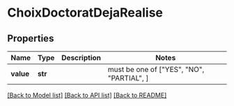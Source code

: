 # ChoixDoctoratDejaRealise

## Properties
Name | Type | Description | Notes
------------ | ------------- | ------------- | -------------
**value** | **str** |  |  must be one of ["YES", "NO", "PARTIAL", ]

[[Back to Model list]](../README.md#documentation-for-models) [[Back to API list]](../README.md#documentation-for-api-endpoints) [[Back to README]](../README.md)


